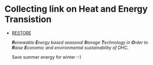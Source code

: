 # Collecting link on Heat and Energy Transistion

- [RESTORE](https://www.restore-dhc.eu/)

  _**R**enewable **E**nergy based seasonal **S**torage **T**echnology in **O**rder to **R**aise **E**conomic and environmental sustainability of DHC._

  Save summer energy for winter :-)
